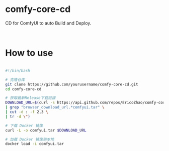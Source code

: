 # comfy-core-cd
CD for ComfyUI to auto Build and Deploy.

 <br/>  

# How to use
```bash

#!/bin/bash

# 克隆仓库
git clone https://github.com/yourusername/comfy-core-cd.git
cd comfy-core-cd

# 获取最新Release下载链接
DOWNLOAD_URL=$(curl -s https://api.github.com/repos/EricoZhao/comfy-core-cd/releases/latest \
| grep "browser_download_url.*comfyui.tar" \
| cut -d : -f 2,3 \
| tr -d \")

# 下载 Docker 镜像
curl -L -o comfyui.tar $DOWNLOAD_URL

# 加载 Docker 镜像到本地
docker load -i comfyui.tar

```
